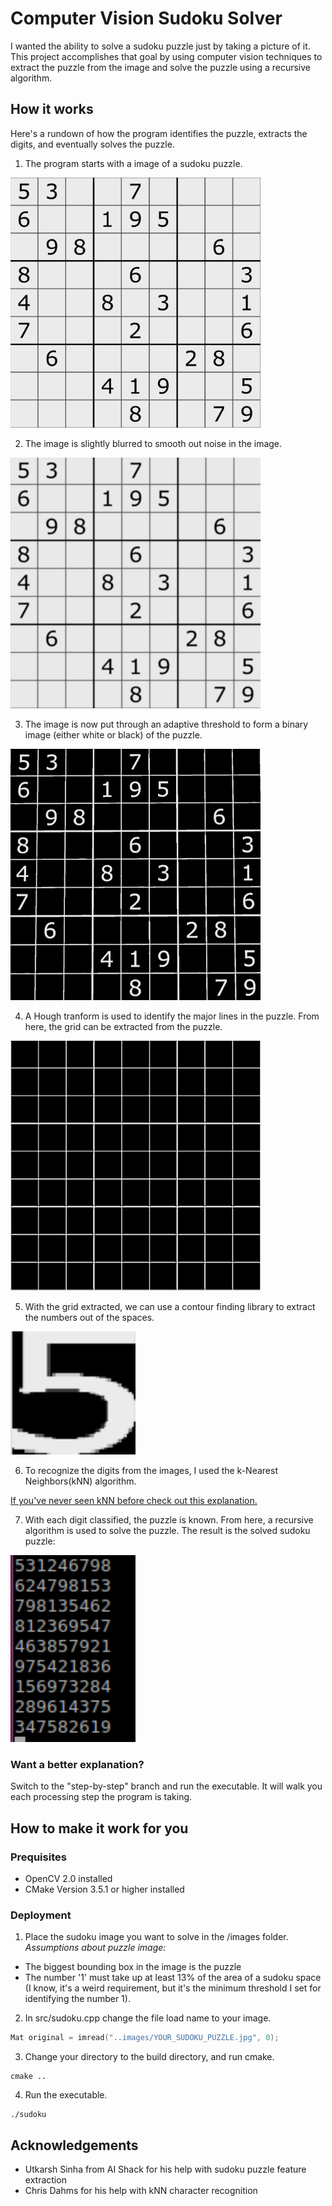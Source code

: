 # Computer Vision Sudoku Solver
I wanted the ability to solve a sudoku puzzle just by taking a picture of it.  This project accomplishes that goal by using computer vision techniques to extract the puzzle from the image and solve the puzzle using a recursive algorithm.

## How it works
Here's a rundown of how the program identifies the puzzle, extracts the digits, and eventually solves the puzzle.
1. The program starts with a image of a sudoku puzzle.

<img src="https://github.com/davidjevans/sudoku_solver/blob/master/explanation_images/original.png" width="400">

2. The image is slightly blurred to smooth out noise in the image.
<img src="https://github.com/davidjevans/sudoku_solver/blob/master/explanation_images/blurred.png" width="400">

3. The image is now put through an adaptive threshold to form a binary image (either white or black) of the puzzle.
<img src="https://github.com/davidjevans/sudoku_solver/blob/master/explanation_images/threshed.png" width="400">

4. A Hough tranform is used to identify the major lines in the puzzle.  From here, the grid can be extracted from the puzzle.
<img src="https://github.com/davidjevans/sudoku_solver/blob/master/explanation_images/grid.png" width="400">

5. With the grid extracted, we can use a contour finding library to extract the numbers out of the spaces.
<img src="https://github.com/davidjevans/sudoku_solver/blob/master/explanation_images/number.png" width="200">

6. To recognize the digits from the images, I used the k-Nearest Neighbors(kNN) algorithm.

[If you've never seen kNN before check out this explanation.](https://kevinzakka.github.io/2016/07/13/k-nearest-neighbor)

7. With each digit classified, the puzzle is known.  From here, a recursive algorithm is used to solve the puzzle.  The result is the solved sudoku puzzle:
<img src="https://github.com/davidjevans/sudoku_solver/blob/master/explanation_images/solution.png" width="200">

### Want a better explanation?
Switch to the "step-by-step" branch and run the executable.  It will walk you each processing step the program is taking.

## How to make it work for you
### Prequisites
* OpenCV 2.0 installed
* CMake Version 3.5.1 or higher installed
### Deployment
1. Place the sudoku image you want to solve in the /images folder.
*Assumptions about puzzle image:*
  * The biggest bounding box in the image is the puzzle
  * The number '1' must take up at least 13% of the area of a sudoku space (I know, it's a weird requirement, but it's the minimum threshold I set for identifying the number 1).

2. In src/sudoku.cpp change the file load name to your image.
```c++
Mat original = imread("..images/YOUR_SUDOKU_PUZZLE.jpg", 0);
```
3. Change your directory to the build directory, and run cmake.
```
cmake ..
```
4. Run the executable.
```
./sudoku
```

## Acknowledgements
* Utkarsh Sinha from AI Shack for his help with sudoku puzzle feature extraction
* Chris Dahms for his help with kNN character recognition

